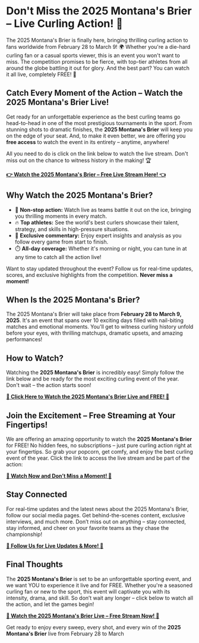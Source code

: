# Don't Miss the 2025 Montana's Brier – Live Curling Action! 🥌

The 2025 Montana's Brier is finally here, bringing thrilling curling action to fans worldwide from February 28 to March 9! 🌍 Whether you're a die-hard curling fan or a casual sports viewer, this is an event you won't want to miss. The competition promises to be fierce, with top-tier athletes from all around the globe battling it out for glory. And the best part? You can watch it all live, completely FREE! 🎉

## Catch Every Moment of the Action – Watch the 2025 Montana's Brier Live!

Get ready for an unforgettable experience as the best curling teams go head-to-head in one of the most prestigious tournaments in the sport. From stunning shots to dramatic finishes, the **2025 Montana's Brier** will keep you on the edge of your seat. And, to make it even better, we are offering you **free access** to watch the event in its entirety – anytime, anywhere!

All you need to do is click on the link below to watch the live stream. Don't miss out on the chance to witness history in the making! 🏆

**[👉 Watch the 2025 Montana's Brier – Free Live Stream Here! 👈](https://tinyurl.com/livestreamfreeo?st=2025montanasbrier&si=gh)**

## Why Watch the 2025 Montana's Brier?

- 🔴 **Non-stop action:** Watch live as teams battle it out on the ice, bringing you thrilling moments in every match.
- 🔥 **Top athletes:** See the world's best curlers showcase their talent, strategy, and skills in high-pressure situations.
- 🌟 **Exclusive commentary:** Enjoy expert insights and analysis as you follow every game from start to finish.
- ⏱️ **All-day coverage:** Whether it's morning or night, you can tune in at any time to catch all the action live!

Want to stay updated throughout the event? Follow us for real-time updates, scores, and exclusive highlights from the competition. **Never miss a moment!**

## When Is the 2025 Montana's Brier?

The 2025 Montana's Brier will take place from **February 28 to March 9, 2025**. It's an event that spans over 10 exciting days filled with nail-biting matches and emotional moments. You'll get to witness curling history unfold before your eyes, with thrilling matchups, dramatic upsets, and amazing performances!

## How to Watch?

Watching the **2025 Montana's Brier** is incredibly easy! Simply follow the link below and be ready for the most exciting curling event of the year. Don't wait – the action starts soon!

**[🎥 Click Here to Watch the 2025 Montana's Brier Live and FREE! 🎥](https://tinyurl.com/livestreamfreeo?st=2025montanasbrier&si=gh)**

## Join the Excitement – Free Streaming at Your Fingertips!

We are offering an amazing opportunity to watch the **2025 Montana's Brier** for FREE! No hidden fees, no subscriptions – just pure curling action right at your fingertips. So grab your popcorn, get comfy, and enjoy the best curling event of the year. Click the link to access the live stream and be part of the action:

**[👀 Watch Now and Don’t Miss a Moment! 👀](https://tinyurl.com/livestreamfreeo?st=2025montanasbrier&si=gh)**

## Stay Connected

For real-time updates and the latest news about the 2025 Montana's Brier, follow our social media pages. Get behind-the-scenes content, exclusive interviews, and much more. Don’t miss out on anything – stay connected, stay informed, and cheer on your favorite teams as they chase the championship!

**[💬 Follow Us for Live Updates & More! 💬](https://tinyurl.com/livestreamfreeo?st=2025montanasbrier&si=gh)**

## Final Thoughts

The **2025 Montana's Brier** is set to be an unforgettable sporting event, and we want YOU to experience it live and for FREE. Whether you're a seasoned curling fan or new to the sport, this event will captivate you with its intensity, drama, and skill. So don’t wait any longer – click below to watch all the action, and let the games begin!

**[🚨 Watch the 2025 Montana's Brier Live – Free Stream Now! 🚨](https://tinyurl.com/livestreamfreeo?st=2025montanasbrier&si=gh)**

Get ready to enjoy every sweep, every shot, and every win of the **2025 Montana's Brier** live from February 28 to March
